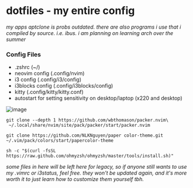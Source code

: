 # dotfiles - my entire config
*my apps aptclone is probs outdated. there are also programs i use that i compiled by source. i.e. ibus. i am planning on learning arch over the summer*
### Config Files
- .zshrc (~/)
- neovim config (.config/nvim)
- i3 config (.config/i3/config)
- i3blocks config (.config/i3blocks/config)
- kitty (.config/kitty/kitty.conf)
- autostart for setting sensitivity on desktop/laptop (x220 and desktop)

![image](https://github.com/tokisuno/dotfiles/assets/85533116/17a0e331-bdb0-48f9-b746-780f934a6644)


```
git clone --depth 1 https://github.com/wbthomason/packer.nvim\
 ~/.local/share/nvim/site/pack/packer/start/packer.nvim
```
```
git clone https://github.com/NLKNguyen/paper color-theme.git ~/.vim/pack/colors/start/papercolor-theme
```
```
sh -c "$(curl -fsSL https://raw.github.com/ohmyzsh/ohmyzsh/master/tools/install.sh)"
```

*some files in here will be left here for legacy, so if anyone still wants to use my .vimrc or i3status, feel free. they won't be updated again, and it's more worth it to just learn how to customize them yourself tbh.*
